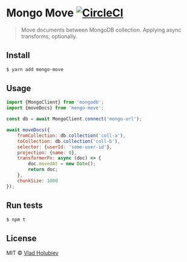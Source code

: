 # Mongo Move [![CircleCI](https://img.shields.io/circleci/project/github/vladgolubev/mongo-move.svg)](https://circleci.com/gh/vladgolubev/mongo-move)

> Move documents between MongoDB collection. Applying async transforms, optionally.

## Install

```sh
$ yarn add mongo-move
```

## Usage

```js
import {MongoClient} from 'mongodb';
import {moveDocs} from 'mongo-move';

const db = await MongoClient.connect('mongo-url');

await moveDocs({
    fromCollection: db.collection('coll-a'),
    toCollection: db.collection('coll-b'),
    selector: {userId: 'some-user-id'},
    projection: {name: 0},
    transformerFn: async (doc) => {
        doc.movedAt = new Date();
        return doc;
    },
    chunkSize: 1000
});
```

## Run tests

```sh
$ npm t
```

## License

MIT © [Vlad Holubiev](https://vladholubiev.com)
